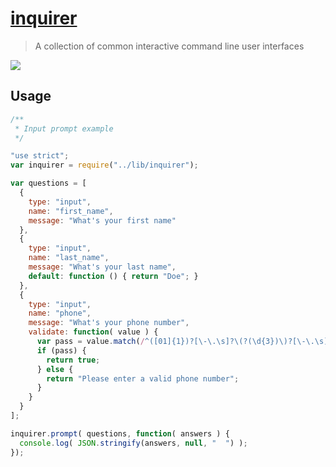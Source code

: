 # [inquirer](https://github.com/SBoudrias/Inquirer.js)
> A collection of common interactive command line user interfaces

![](https://camo.githubusercontent.com/c60910b1ebcfd4448a986fa22d0d412b7f2d770c/68747470733a2f2f692e636c6f756475702e636f6d2f4c6352477058493043582d3330303078333030302e706e67)

## Usage
```js
/**
 * Input prompt example
 */

"use strict";
var inquirer = require("../lib/inquirer");

var questions = [
  {
    type: "input",
    name: "first_name",
    message: "What's your first name"
  },
  {
    type: "input",
    name: "last_name",
    message: "What's your last name",
    default: function () { return "Doe"; }
  },
  {
    type: "input",
    name: "phone",
    message: "What's your phone number",
    validate: function( value ) {
      var pass = value.match(/^([01]{1})?[\-\.\s]?\(?(\d{3})\)?[\-\.\s]?(\d{3})[\-\.\s]?(\d{4})\s?((?:#|ext\.?\s?|x\.?\s?){1}(?:\d+)?)?$/i);
      if (pass) {
        return true;
      } else {
        return "Please enter a valid phone number";
      }
    }
  }
];

inquirer.prompt( questions, function( answers ) {
  console.log( JSON.stringify(answers, null, "  ") );
});
```